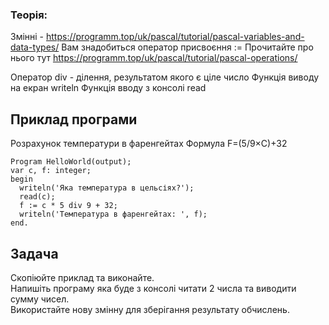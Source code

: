 ### Теорія:

Змінні - https://programm.top/uk/pascal/tutorial/pascal-variables-and-data-types/
Вам знадобиться оператор присвоєння := Прочитайте про нього тут https://programm.top/uk/pascal/tutorial/pascal-operations/   

Оператор div - ділення, результатом якого є ціле число
Функція виводу на екран writeln
Функція вводу з консолі read

## Приклад програми
Розрахунок температури в фаренгейтах
Формула F=(5/9×C)+32

    Program HelloWorld(output);
    var c, f: integer;
    begin
      writeln('Яка температура в цельсіях?');
      read(c);
      f := c * 5 div 9 + 32;
      writeln('Температура в фаренгейтах: ', f);
    end.

## Задача
Скопіюйте приклад та виконайте.  
Напишіть програму яка буде з консолі читати 2 числа та виводити сумму чисел.  
Використайте нову змінну для зберігання результату обчислень.  

